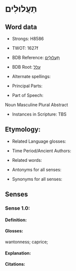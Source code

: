 # תַּעֲלוּלִים

<!-- Status: S2="NeedsEdits" -->
<!-- Lexica used for edits:   -->

## Word data

* Strongs: H8586

* TWOT: 1627f

* BDB Reference: [תַּעֲלוּלִים](rc://en/bdb/dict/p.cu.ah)

* BDB Root: [עלל](rc://en/bdb/dict/p.cu.aa)

* Alternate spellings:

* Principal Parts:

* Part of Speech:

Noun Masculine Plural Abstract

* Instances in Scripture: TBS

## Etymology:

* Related Language glosses:

* Time Period/Ancient Authors:

* Related words:

* Antonyms for all senses:

* Synonyms for all senses:

## Senses

### Sense 1.0:

#### Definition:

#### Glosses:

wantonness; caprice; 

#### Explanation:

#### Citations:



